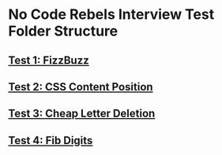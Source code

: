 # No Code Rebels Interview Test Folder Structure

## [Test 1: FizzBuzz](./fizzBuzz)
## [Test 2: CSS Content Position](./cssContentPosition)
## [Test 3: Cheap Letter Deletion](./cheapLetterDeletion)
## [Test 4: Fib Digits](./fibDigits)
